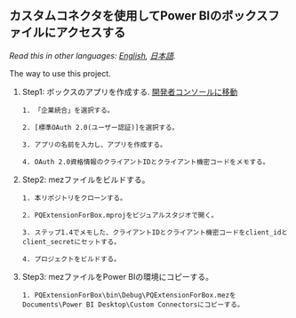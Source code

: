 ## カスタムコネクタを使用してPower BIのボックスファイルにアクセスする
*Read this in other languages: [English](README.md), [日本語](README.ja.md).*

The way to use this project.

1. Step1: ボックスのアプリを作成する. [開発者コンソールに移動](https://developer.box.com/)

       1. 「企業統合」を選択する。
	   
	   2. [標準OAuth 2.0(ユーザー認証)]を選択する。
	   
	   3. アプリの名前を入力し、アプリを作成する。
	   
	   4. OAuth 2.0資格情報のクライアントIDとクライアント機密コードをメモする。
	   
2. Step2: mezファイルをビルドする。

       1. 本リポジトリをクローンする。
	   
	   2. PQExtensionForBox.mprojをビジュアルスタジオで開く。
	   
	   3. ステップ1.4でメモした、クライアントIDとクライアント機密コードをclient_idとclient_secretにセットする。
	   
	   4. プロジェクトをビルドする。
	   
3. Step3: mezファイルをPower BIの環境にコピーする。

       1. PQExtensionForBox\bin\Debug\PQExtensionForBox.mezをDocuments\Power BI Desktop\Custom Connectorsにコピーする。
